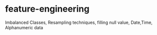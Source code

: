 # feature-engineering
Imbalanced Classes, Resampling techniques, filling null value, Date,Time, Alphanumeric data
